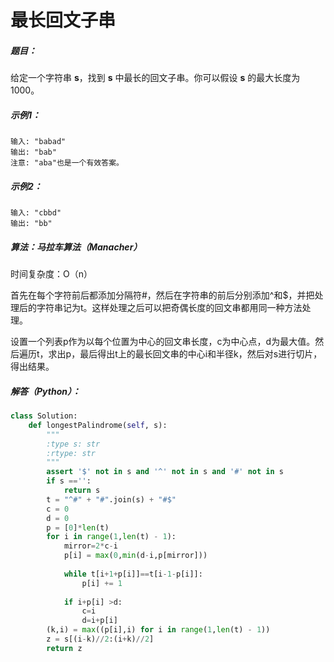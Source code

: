 # 最长回文子串

##### 题目：

给定一个字符串 **s**，找到 **s** 中最长的回文子串。你可以假设 **s** 的最大长度为1000。 

##### 示例1：

```
输入: "babad"
输出: "bab"
注意: "aba"也是一个有效答案。
```

##### 示例2：

```
输入: "cbbd"
输出: "bb"
```

##### 算法：马拉车算法（Manacher）

时间复杂度：O（n）

首先在每个字符前后都添加分隔符#，然后在字符串的前后分别添加^和$，并把处理后的字符串记为t。这样处理之后可以把奇偶长度的回文串都用同一种方法处理。

设置一个列表p作为以每个位置为中心的回文串长度，c为中心点，d为最大值。然后遍历t，求出p，最后得出t上的最长回文串的中心i和半径k，然后对s进行切片，得出结果。

##### 解答（Python）：

```python
class Solution:
    def longestPalindrome(self, s):
        """
        :type s: str
        :rtype: str
        """
        assert '$' not in s and '^' not in s and '#' not in s
        if s =='':
            return s
        t = "^#" + "#".join(s) + "#$"
        c = 0
        d = 0
        p = [0]*len(t)
        for i in range(1,len(t) - 1):
            mirror=2*c-i
            p[i] = max(0,min(d-i,p[mirror]))
            
            while t[i+1+p[i]]==t[i-1-p[i]]:
                p[i] += 1
            
            if i+p[i] >d:
                c=i
                d=i+p[i]
        (k,i) = max((p[i],i) for i in range(1,len(t) - 1))
        z = s[(i-k)//2:(i+k)//2]
        return z
```

